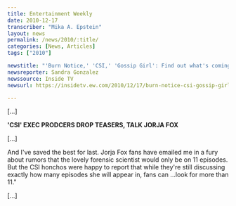 ```yaml
---
title: Entertainment Weekly
date: 2010-12-17
transcriber: "Mika A. Epstein"
layout: news
permalink: /news/2010/:title/
categories: [News, Articles]
tags: ["2010"]

newstitle: "'Burn Notice,' 'CSI,' 'Gossip Girl': Find out what's coming up next in the Spoiler Room  "
newsreporter: Sandra Gonzalez
newssource: Inside TV
newsurl: https://insidetv.ew.com/2010/12/17/burn-notice-csi-gossip-girl-spoilers/

---
```


[...]

**'CSI' EXEC PRODCERS DROP TEASERS, TALK JORJA FOX**

[...]

And I've saved the best for last. Jorja Fox fans have emailed me in a fury about rumors that the lovely forensic scientist would only be on 11 episodes. But the CSI honchos were happy to report that while they're still discussing exactly how many episodes she will appear in, fans can ...look for more than 11."

[...]
